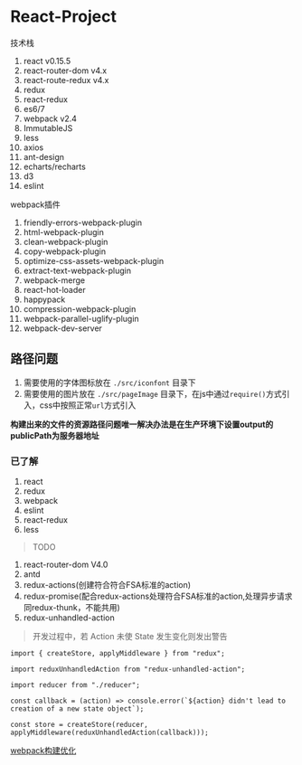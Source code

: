 # React-Project

技术栈

1. react v0.15.5
2. react-router-dom v4.x
3. react-route-redux v4.x
4. redux
5. react-redux
6. es6/7
7. webpack v2.4
8. ImmutableJS
9. less
10. axios
11. ant-design
12. echarts/recharts
13. d3
14. eslint

webpack插件
1. friendly-errors-webpack-plugin
2. html-webpack-plugin
3. clean-webpack-plugin
4. copy-webpack-plugin
5. optimize-css-assets-webpack-plugin
6. extract-text-webpack-plugin
7. webpack-merge
8. react-hot-loader
9. happypack
10. compression-webpack-plugin
11. webpack-parallel-uglify-plugin
12. webpack-dev-server

 ## 路径问题
 1. 需要使用的字体图标放在 ``./src/iconfont`` 目录下
 2. 需要使用的图片放在 ``./src/pageImage`` 目录下，在js中通过``require()``方式引入，css中按照正常``url``方式引入
 
 **构建出来的文件的资源路径问题唯一解决办法是在生产环境下设置output的publicPath为服务器地址**

### 已了解
1. react
2. redux
3. webpack
4. eslint
5. react-redux
6. less

> TODO
1. react-router-dom V4.0
2. antd
3. redux-actions(创建符合符合FSA标准的action)
4. redux-promise(配合redux-actions处理符合FSA标准的action,处理异步请求同redux-thunk，不能共用)
5. redux-unhandled-action
> 开发过程中，若 Action 未使 State 发生变化则发出警告
````
import { createStore, applyMiddleware } from "redux";

import reduxUnhandledAction from "redux-unhandled-action";

import reducer from "./reducer";

const callback = (action) => console.error(`${action} didn't lead to creation of a new state object`);

const store = createStore(reducer, applyMiddleware(reduxUnhandledAction(callback)));
  ````

[ webpack构建优化 ](https://github.com/dwqs/blog/issues/52)
